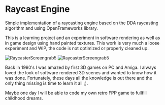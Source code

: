 # Raycast Engine
Simple implementation of a raycasting engine based on the DDA raycasting algorithm and using OpenFrameworks library.

This is a learning project and an experiment in software rendering as well as in game design using hand painted textures.
This work is very much a loose experiment and WIP, the code is not optimized or properly cleaned up.

![RaycasterScreengrab5](https://github.com/lukpazera/RaycastEngine/assets/618099/10652f73-65f4-4d89-9365-74158824581e)
![RaycasterScreengrab5](https://github.com/lukpazera/RaycastEngine/assets/618099/8eb55672-bbb8-4b25-bb2f-54ac0c18f96a)

Back in 1990's I was amazed by first 3D games on PC and Amiga. I always loved the look of software rendered 3D scenes and wanted to know how it was done.
Fortunately, these days all the knowledge is out there and the only thing missing is time to learn it all ;).

Maybe one day I will be able to code my own retro FPP game to fullfill childhood dreams.
